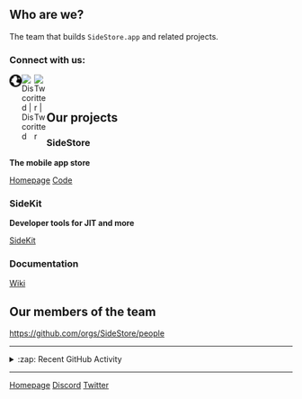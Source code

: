 <!-- 
Docs: How to use GitHub README and actions to auto-generate embedded content.
https://github.com/anuraghazra/github-readme-stats
https://www.youtube.com/watch?v=n6d4KHSKqGk
https://github.com/rahuldkjain/github-profile-readme-generator
 -->

## Who are we?

The team that builds `SideStore.app` and related projects.

### Connect with us:

<!--
[![Website](https://img.shields.io/website?label=sidestore.io&style=for-the-badge&url=https://sidestore.io)](https://sidestore.io)
[![Twitter Follow](https://img.shields.io/twitter/follow/sidestore_io?color=1DA1F2&logo=twitter&style=for-the-badge)](https://twitter.com/intent/follow?original_referer=https%3A%2F%2Fgithub.com%2Fsidestore&screen_name=sidestore)
[![GitHub Followers](https://img.shields.io/github/followers/sidestore?style=for-the-badge)]()
[![GitHub Sponsors](https://img.shields.io/github/sponsors/sidestore?style=for-the-badge
)]() 
-->

[<img align="left" alt="sidestore.io" width="22px" src="https://raw.githubusercontent.com/iconic/open-iconic/master/svg/globe.svg" />][website]
[<img align="left" alt="Discord | Discord" width="22px" src="https://cdn.jsdelivr.net/npm/simple-icons@v3/icons/discord.svg" />][discord]
[<img align="left" alt="Twitter | Twitter" width="22px" src="https://cdn.jsdelivr.net/npm/simple-icons@v3/icons/twitter.svg" />][twitter]

<br />
<br />

## Our projects

### SideStore

__The mobile app store__

[Homepage][website]
[Code][git.sidestore]

### SideKit

__Developer tools for JIT and more__

[SideKit][git.sidekit]

### Documentation

[Wiki][wiki]

## Our members of the team

https://github.com/orgs/SideStore/people

---

<details>
  <summary>:zap: Recent GitHub Activity</summary>

<!--START_SECTION:activity-->
1. 🗣 Commented on [#519](https://github.com/SideStore/SideStore/issues/519) in [SideStore/SideStore](https://github.com/SideStore/SideStore)
2. 🗣 Commented on [#519](https://github.com/SideStore/SideStore/issues/519) in [SideStore/SideStore](https://github.com/SideStore/SideStore)
3. 🗣 Commented on [#488](https://github.com/SideStore/SideStore/issues/488) in [SideStore/SideStore](https://github.com/SideStore/SideStore)
4. ❗️ Closed issue [#518](https://github.com/SideStore/SideStore/issues/518) in [SideStore/SideStore](https://github.com/SideStore/SideStore)
5. 🗣 Commented on [#518](https://github.com/SideStore/SideStore/issues/518) in [SideStore/SideStore](https://github.com/SideStore/SideStore)
6. ❗️ Opened issue [#519](https://github.com/SideStore/SideStore/issues/519) in [SideStore/SideStore](https://github.com/SideStore/SideStore)
7. ❗️ Opened issue [#518](https://github.com/SideStore/SideStore/issues/518) in [SideStore/SideStore](https://github.com/SideStore/SideStore)
8. 🗣 Commented on [#517](https://github.com/SideStore/SideStore/issues/517) in [SideStore/SideStore](https://github.com/SideStore/SideStore)
9. ❗️ Opened issue [#517](https://github.com/SideStore/SideStore/issues/517) in [SideStore/SideStore](https://github.com/SideStore/SideStore)
10. ❗️ Opened issue [#516](https://github.com/SideStore/SideStore/issues/516) in [SideStore/SideStore](https://github.com/SideStore/SideStore)
11. 🗣 Commented on [#501](https://github.com/SideStore/SideStore/issues/501) in [SideStore/SideStore](https://github.com/SideStore/SideStore)
12. 🗣 Commented on [#515](https://github.com/SideStore/SideStore/issues/515) in [SideStore/SideStore](https://github.com/SideStore/SideStore)
13. ❗️ Closed issue [#515](https://github.com/SideStore/SideStore/issues/515) in [SideStore/SideStore](https://github.com/SideStore/SideStore)
14. 🗣 Commented on [#515](https://github.com/SideStore/SideStore/issues/515) in [SideStore/SideStore](https://github.com/SideStore/SideStore)
15. ❗️ Opened issue [#515](https://github.com/SideStore/SideStore/issues/515) in [SideStore/SideStore](https://github.com/SideStore/SideStore)
16. 🗣 Commented on [#488](https://github.com/SideStore/SideStore/issues/488) in [SideStore/SideStore](https://github.com/SideStore/SideStore)
17. ❗️ Opened issue [#514](https://github.com/SideStore/SideStore/issues/514) in [SideStore/SideStore](https://github.com/SideStore/SideStore)
18. 🗣 Commented on [#488](https://github.com/SideStore/SideStore/issues/488) in [SideStore/SideStore](https://github.com/SideStore/SideStore)
19. 🗣 Commented on [#488](https://github.com/SideStore/SideStore/issues/488) in [SideStore/SideStore](https://github.com/SideStore/SideStore)
20. 🗣 Commented on [#463](https://github.com/SideStore/SideStore/issues/463) in [SideStore/SideStore](https://github.com/SideStore/SideStore)
<!--END_SECTION:activity-->

</details>

---

[Homepage][patreon] [Discord][discord] [Twitter][twitter]

<!--
- [Patreon][patreon]
- [OpenCollective][opencollective]
- [YouTube][youtube]
-->

[website]: https://sidestore.io
[wiki]: https://wiki.sidestore.io
[twitter]: https://twitter.com/sidestore_io
[discord]: https://discord.gg/sidestore-949183273383395328
[youtube]: https://youtube.com/TODO
[patreon]: https://www.patreon.com/SideStore
[opencollective]: https://opencollective.com/TODO
[git.sidestore]: https://github.com/SideStore/SideStore/
[git.sidekit]: https://github.com/SideStore/SideKit


